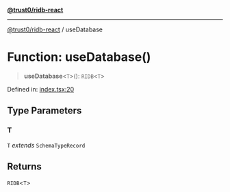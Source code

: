 [**@trust0/ridb-react**](../README.md)

***

[@trust0/ridb-react](../README.md) / useDatabase

# Function: useDatabase()

> **useDatabase**\<`T`\>(): `RIDB`\<`T`\>

Defined in: [index.tsx:20](https://github.com/trust0-project/RIDB/blob/56b34b55eb2e1db503c7f982959ad7caf6927218/packages/ridb-react/src/index.tsx#L20)

## Type Parameters

### T

`T` *extends* `SchemaTypeRecord`

## Returns

`RIDB`\<`T`\>
